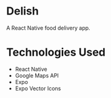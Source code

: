# Delish

A React Native food delivery app.

# Technologies Used

- React Native
- Google Maps API
- Expo 
- Expo Vector Icons
